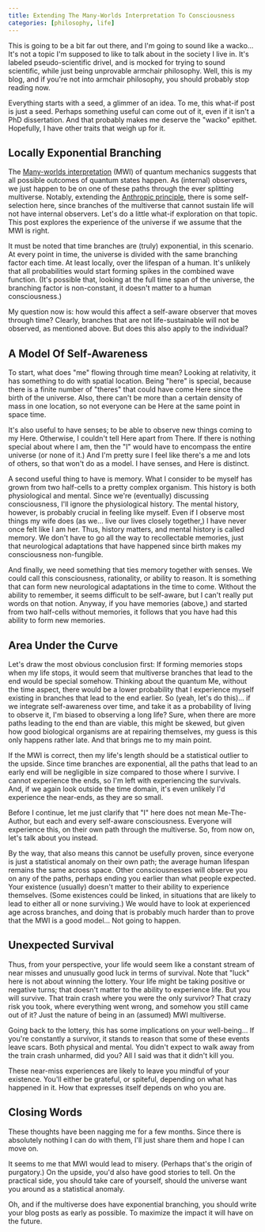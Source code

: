 ```yaml
---
title: Extending The Many-Worlds Interpretation To Consciousness
categories: [philosophy, life]
---
```


This is going to be a bit far out there, and I'm going to sound like a wacko...
It's not a topic I'm supposed to like to talk about in the society I live in.
It's labeled pseudo-scientific drivel, and is mocked for trying to sound scientific, while just being unprovable armchair philosophy.
Well, this is my blog, and if you're not into armchair philosophy, you should probably stop reading now.

Everything starts with a seed, a glimmer of an idea.
To me, this what-if post is just a seed.
Perhaps something useful can come out of it, even if it isn't a PhD dissertation.
And that probably makes me deserve the "wacko" epithet.
Hopefully, I have other traits that weigh up for it.

## Locally Exponential Branching

The [Many-worlds interpretation](https://en.wikipedia.org/wiki/Many-worlds_interpretation) (MWI) of quantum mechanics suggests that all possible outcomes of quantum states happen.
As (internal) observers, we just happen to be on one of these paths through the ever splitting multiverse.
Notably, extending the [Anthropic principle](https://en.wikipedia.org/wiki/Anthropic_principle), there is some self-selection here, since branches of the multiverse that cannot sustain life will not have internal observers.
Let's do a little what-if exploration on that topic.
This post explores the experience of the universe if we assume that the MWI is right.

It must be noted that time branches are (truly) exponential, in this scenario.
At every point in time, the universe is divided with the same branching factor each time.
At least locally, over the lifespan of a human.
It's unlikely that all probabilities would start forming spikes in the combined wave function.
(It's possible that, looking at the full time span of the universe, the branching factor is non-constant, it doesn't matter to a human consciousness.)

My question now is: how would this affect a self-aware observer that moves through time?
Clearly, branches that are not life-sustainable will not be observed, as mentioned above.
But does this also apply to the individual?

## A Model Of Self-Awareness

To start, what does "me" flowing through time mean?
Looking at relativity, it has something to do with spatial location.
Being "here" is special, because there is a finite number of "theres" that could have come Here since the birth of the universe.
Also, there can't be more than a certain density of mass in one location, so not everyone can be Here at the same point in space time.

It's also useful to have senses; to be able to observe new things coming to my Here.
Otherwise, I couldn't tell Here apart from There.
If there is nothing special about where I am, then the "I" would have to encompass the entire universe (or none of it.)
And I'm pretty sure I feel like there's a me and lots of others, so that won't do as a model.
I have senses, and Here is distinct.

A second useful thing to have is memory.
What I consider to be myself has grown from two half-cells to a pretty complex organism.
This history is both physiological and mental.
Since we're (eventually) discussing consciousness, I'll ignore the physiological history.
The mental history, however, is probably crucial in feeling like myself.
Even if I observe most things my wife does (as we... live our lives closely together,) I have never once felt like I am her.
Thus, history matters, and mental history is called memory.
We don't have to go all the way to recollectable memories, just that neurological adaptations that have happened since birth makes my consciousness non-fungible.

And finally, we need something that ties memory together with senses.
We could call this consciousness, rationality, or ability to reason.
It is something that can form new neurological adaptations in the time to come.
Without the ability to remember, it seems difficult to be self-aware, but I can't really put words on that notion.
Anyway, if you have memories (above,) and started from two half-cells without memories, it follows that you have had this ability to form new memories.

## Area Under the Curve

Let's draw the most obvious conclusion first:
If forming memories stops when my life stops, it would seem that multiverse branches that lead to the end would be special somehow.
Thinking about the quantum Me, without the time aspect, there would be a lower probability that I experience myself existing in branches that lead to the end earlier.
So (yeah, let's do this)... if we integrate self-awareness over time, and take it as a probability of living to observe it, I'm biased to observing a long life?
Sure, when there are more paths leading to the end than are viable, this might be skewed, but given how good biological organisms are at repairing themselves, my guess is this only happens rather late.
And that brings me to my main point.

If the MWI is correct, then my life's length should be a statistical outlier to the upside.
Since time branches are exponential, all the paths that lead to an early end will be negligible in size compared to those where I survive.
I cannot experience the ends, so I'm left with experiencing the survivals.
And, if we again look outside the time domain, it's even unlikely I'd experience the near-ends, as they are so small.

Before I continue, let me just clarify that "I" here does not mean Me-The-Author, but each and every self-aware consciousness.
Everyone will experience this, on their own path through the multiverse.
So, from now on, let's talk about you instead.

By the way, that also means this cannot be usefully proven, since everyone is just a statistical anomaly on their own path; the average human lifespan remains the same across space.
Other consciousnesses will observe you on any of the paths, perhaps ending you earlier than what people expected.
Your existence (usually) doesn't matter to their ability to experience themselves.
(Some existences could be linked, in situations that are likely to lead to either all or none surviving.)
We would have to look at experienced age across branches, and doing that is probably much harder than to prove that the MWI is a good model...
Not going to happen.

## Unexpected Survival

Thus, from your perspective, your life would seem like a constant stream of near misses and unusually good luck in terms of survival.
Note that "luck" here is not about winning the lottery.
Your life might be taking positive or negative turns; that doesn't matter to the ability to experience life.
But you will survive.
That train crash where you were the only survivor?
That crazy risk you took, where everything went wrong, and somehow you still came out of it?
Just the nature of being in an (assumed) MWI multiverse.

Going back to the lottery, this has some implications on your well-being...
If you're constantly a survivor, it stands to reason that some of these events leave scars.
Both physical and mental.
You didn't expect to walk away from the train crash unharmed, did you?
All I said was that it didn't kill you.

These near-miss experiences are likely to leave you mindful of your existence.
You'll either be grateful, or spiteful, depending on what has happened in it.
How that expresses itself depends on who you are.

## Closing Words

These thoughts have been nagging me for a few months.
Since there is absolutely nothing I can do with them, I'll just share them and hope I can move on.

It seems to me that MWI would lead to misery.
(Perhaps that's the origin of purgatory.)
On the upside, you'd also have good stories to tell.
On the practical side, you should take care of yourself, should the universe want you around as a statistical anomaly.

Oh, and if the multiverse does have exponential branching, you should write your blog posts as early as possible.
To maximize the impact it will have on the future.

